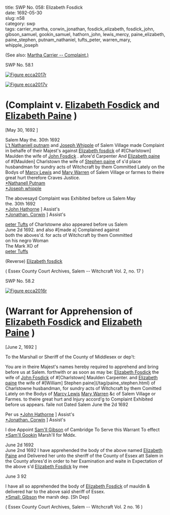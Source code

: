 title: SWP No. 058: Elizabeth Fosdick  
date: 1692-05-30  
slug: n58  
category: swp  
tags: carrier_martha, corwin_jonathan, fosdick_elizabeth, fosdick_john, gibson_samuel, gookin_samuel, hathorn_john, lewis_mercy, paine_elizabeth, paine_stephen, putnam_nathaniel, tufts_peter, warren_mary, whipple_joseph




(See also: [Martha Carrier -- Complaint.)](/n24.html#n24.1)

<div markdown class="doc" id="n58.1">

<div class="doc_id">SWP No. 58.1</div>


<span markdown class="figure">[![Figure ecca2017r](archives/ecca/thumb/ecca2017r.jpg)](archives/ecca/large/ecca2017r.jpg)</span>

<span markdown class="figure">[![Figure ecca2017v](archives/ecca/thumb/ecca2017v.jpg)](archives/ecca/large/ecca2017v.jpg)</span>

# (Complaint v. [Elizabeth Fosdick](/tag/fosdick_elizabeth.html) and [Elizabeth Paine](/tag/paine_elizabeth.html) )

[May 30, 1692 ]

Salem May the. 30th 1692   
[L't Nathaniell putnam](/tag/putnam_nathaniel.html) and [Joseph Whipple](/tag/whipple_joseph.html) of Salem Village made Complaint in behalfe of their Majest's against [Elizabeth fosdick](/tag/fosdick_elizabeth.html) of #[Charlstown] Maulden the wife of [John Fosdick](/tag/fosdick_john.html) . afore'd Carpenter And [Elizabeth paine](/tag/paine_elizabeth.html) of #[Maulden] Charlstown the wife of [Stephen paine](/tag/paine_stephen.html) of s'd place husbandman for sundry acts of Witchcraft by them Committed Lately on the Bodys of [Marcy Lewis](/tag/lewis_mercy.html) and [Mary Warren](/tag/warren_mary.html) of Salem Village or farmes to theire great hurt therefore Craves Justice.  
                                                                        [*Nathanell Putnam](/tag/putnam_nathaniel.html)  
                                                                        [*Joseph whipple](/tag/whipple_joseph.html)  
                                                                        
The abovesayd Complaint was Exhibited before us Salem May  
the. 30th 1692  
[*John Hathorne](/tag/hathorn_john.html) ] Assist's  
[*Jonathan. Corwin](/tag/corwin_jonathan.html) ] Assist's

[peter Tufts](/tag/tufts_peter.html) of Charlstowne also appeared before us Salem  
June 2d 1692. and also #[made a] Complained against  
both the aboves'd. for acts of Witchcraft by them Committed  
on his negro Woman  
                                                  The Mark XO of  
                                                  [peter Tuffs](/tag/tufts_peter.html) 

(Reverse)  [Elizabeth fosdick](/tag/fosdick_elizabeth.html) 

( Essex County Court Archives, Salem -- Witchcraft Vol. 2, no. 17 )

</div>



<div markdown class="doc" id="n58.2">

<div class="doc_id">SWP No. 58.2</div>


<span markdown class="figure">[![Figure ecca2016r](archives/ecca/thumb/ecca2016r.jpg)](archives/ecca/large/ecca2016r.jpg)</span>

# (Warrant for Apprehension of [Elizabeth Fosdick](/tag/fosdick_elizabeth.html) and [Elizabeth Paine](/tag/paine_elizabeth.html) )

[June 2, 1692 ]

To the Marshall or Sheriff of the County of Middlesex or dep't: 

You are in theire Majest's names hereby required to apprehend and bring before us at Salem. forthwith or as soon as may be: [Elizabeth Fosdick](/tag/fosdick_elizabeth.html) the wife of [John Fosdick](/tag/fosdick_john.html) of #[Charlstown] Maulden Carpenter. and [Elizabeth paine](/tag/paine_elizabeth.html) the wife of #[William] Stephen paine](/tag/paine_stephen.html) of Charlstowne husbandman, for sundry acts of Witchcraft by them Comitted Lately on the Bodys of [Marcy Lewis](/tag/lewis_mercy.html) [Mary Warren](/tag/warren_mary.html) &c of Salem Village or Farmes. to theire great hurt and Injury accord'g to Complaint Exhibited before us appears. faile not Dated Salem June the 2d 1692 

Per us [*John Hathorne](/tag/hathorn_john.html) ] Assist's  
     [*Jonathan. Corwin](/tag/corwin_jonathan.html) ] Assist's  
     
I doe Appoint [Sam'll Gibson](/tag/gibson_samuel.html) of Cambridge To Serve this Warrant To effect  
                                        [*Sam'll Gookin](/tag/gookin_samuel.html) Marsh'll for Mddx.  
                                        
June 2d 1692  
June 2nd 1692 I have apprehended the body of the above named [Elizabeth Paine](/tag/paine_elizabeth.html) and Delivered her unto the sheriff of the County of Essex att Salem in the County afores'd in order to her Examination and waite in Expectation of the above s'd [Elizabeth Fosdick](/tag/fosdick_elizabeth.html) by mee

June 3 92

I have all so apprehended the body of [Elizabeth Fosdick](/tag/fosdick_elizabeth.html) of mauldin & delivered har to the above said sheriff of Essex.  
                  [*Small: Gibson](/tag/gibson_samuel.html) the marsh dep. [Sh Dep]

( Essex County Court Archives, Salem -- Witchcraft Vol. 2 no. 16 )


</div>
